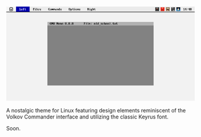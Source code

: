 ![example](example.png)

A nostalgic theme for Linux featuring design elements reminiscent of the Volkov Commander interface and utilizing the classic Keyrus font.

Soon.
